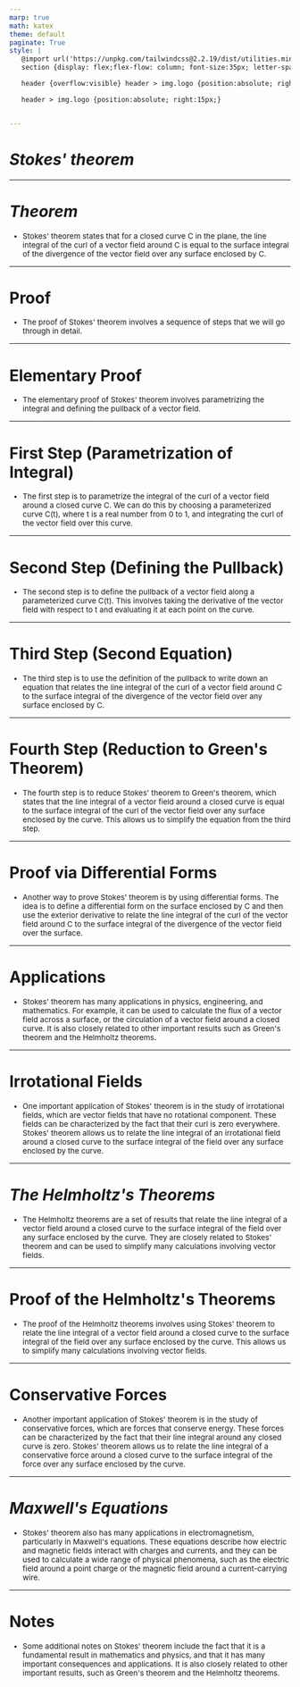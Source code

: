 ```yaml
---
marp: true
math: katex
theme: default
paginate: True
style: |
   @import url('https://unpkg.com/tailwindcss@2.2.19/dist/utilities.min.css');
   section {display: flex;flex-flow: column; font-size:35px; letter-spacing:1.4px;}

   header {overflow:visible} header > img.logo {position:absolute; right:15px;}

   header > img.logo {position:absolute; right:15px;}


---
```

<!-- backgroundColor: white -->
<!-- _class: lead -->

 # _Stokes' theorem_

---
<style scoped>p,li {font-size:0.96em}</style>

 # _Theorem_
- Stokes' theorem states that for a closed curve C in the plane, the line integral of the curl of a vector field around C is equal to the surface integral of the divergence of the vector field over any surface enclosed by C.


---
<style scoped>p,li {font-size:0.96em}</style>

 # Proof
- The proof of Stokes' theorem involves a sequence of steps that we will go through in detail.


---
<style scoped>p,li {font-size:0.96em}</style>

 # **Elementary Proof**

- The elementary proof of Stokes' theorem involves parametrizing the integral and defining the pullback of a vector field.

---
<style scoped>p,li {font-size:0.96em}</style>

 # **First Step (Parametrization of Integral)**
- The first step is to parametrize the integral of the curl of a vector field around a closed curve C. We can do this by choosing a parameterized curve C(t), where t is a real number from 0 to 1, and integrating the curl of the vector field over this curve.


---
<style scoped>p,li {font-size:0.96em}</style>

 # Second Step (Defining the Pullback)

- The second step is to define the pullback of a vector field along a parameterized curve C(t). This involves taking the derivative of the vector field with respect to t and evaluating it at each point on the curve.

---
<style scoped>p,li {font-size:0.96em}</style>

 # Third Step (Second Equation)
- The third step is to use the definition of the pullback to write down an equation that relates the line integral of the curl of a vector field around C to the surface integral of the divergence of the vector field over any surface enclosed by C.


---
<style scoped>p,li {font-size:0.96em}</style>

 # Fourth Step (Reduction to Green's Theorem)
- The fourth step is to reduce Stokes' theorem to Green's theorem, which states that the line integral of a vector field around a closed curve is equal to the surface integral of the curl of the vector field over any surface enclosed by the curve. This allows us to simplify the equation from the third step.


---
<style scoped>p,li {font-size:0.96em}</style>

 # **Proof via Differential Forms**

- Another way to prove Stokes' theorem is by using differential forms. The idea is to define a differential form on the surface enclosed by C and then use the exterior derivative to relate the line integral of the curl of the vector field around C to the surface integral of the divergence of the vector field over the surface.

---
<style scoped>p,li {font-size:0.96em}</style>

 # Applications

- Stokes' theorem has many applications in physics, engineering, and mathematics. For example, it can be used to calculate the flux of a vector field across a surface, or the circulation of a vector field around a closed curve. It is also closely related to other important results such as Green's theorem and the Helmholtz theorems.

---
<style scoped>p,li {font-size:0.96em}</style>

 # Irrotational Fields

- One important application of Stokes' theorem is in the study of irrotational fields, which are vector fields that have no rotational component. These fields can be characterized by the fact that their curl is zero everywhere. Stokes' theorem allows us to relate the line integral of an irrotational field around a closed curve to the surface integral of the field over any surface enclosed by the curve.

---
<style scoped>p,li {font-size:0.96em}</style>

 # _The Helmholtz's Theorems_

- The Helmholtz theorems are a set of results that relate the line integral of a vector field around a closed curve to the surface integral of the field over any surface enclosed by the curve. They are closely related to Stokes' theorem and can be used to simplify many calculations involving vector fields.

---
<style scoped>p,li {font-size:0.96em}</style>

 # Proof of the Helmholtz's Theorems
- The proof of the Helmholtz theorems involves using Stokes' theorem to relate the line integral of a vector field around a closed curve to the surface integral of the field over any surface enclosed by the curve. This allows us to simplify many calculations involving vector fields.


---
<style scoped>p,li {font-size:0.96em}</style>

 # Conservative Forces

- Another important application of Stokes' theorem is in the study of conservative forces, which are forces that conserve energy. These forces can be characterized by the fact that their line integral around any closed curve is zero. Stokes' theorem allows us to relate the line integral of a conservative force around a closed curve to the surface integral of the force over any surface enclosed by the curve.

---
<style scoped>p,li {font-size:0.96em}</style>

 # _Maxwell's Equations_
- Stokes' theorem also has many applications in electromagnetism, particularly in Maxwell's equations. These equations describe how electric and magnetic fields interact with charges and currents, and they can be used to calculate a wide range of physical phenomena, such as the electric field around a point charge or the magnetic field around a current-carrying wire.


---
<style scoped>p,li {font-size:0.96em}</style>

 # **Notes**

- Some additional notes on Stokes' theorem include the fact that it is a fundamental result in mathematics and physics, and that it has many important consequences and applications. It is also closely related to other important results, such as Green's theorem and the Helmholtz theorems.